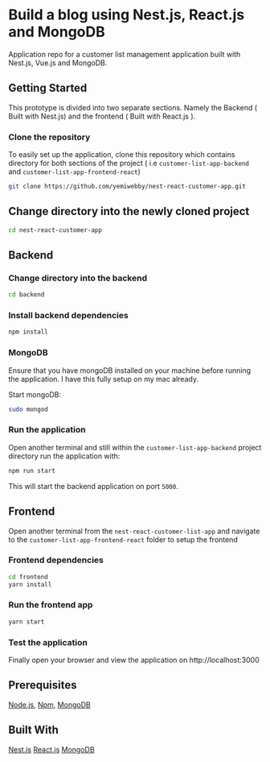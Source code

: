 # Build a blog using Nest.js, React.js and MongoDB

Application repo for a customer list management application built with Nest.js, Vue.js and MongoDB.

## Getting Started
This prototype is divided into two separate sections. Namely the Backend ( Built with Nest.js) and the frontend
( Built with React.js ).

### Clone the repository
To easily set up the application, clone this repository which contains directory for both sections of the project ( i.e `customer-list-app-backend` and `customer-list-app-frontend-react`)

```bash
git clone https://github.com/yemiwebby/nest-react-customer-app.git
```

## Change directory into the newly cloned project
```bash
cd nest-react-customer-app
```

## Backend
### Change directory into the backend
```bash
cd backend
```

### Install backend dependencies

```bash
npm install
```

### MongoDB
Ensure that you have mongoDB installed on your machine before running the application. I have this fully setup on my mac already.

Start mongoDB:

```bash
sudo mongod
```

### Run the application
Open another terminal and still within the `customer-list-app-backend` project directory run the application with:

```bash
npm run start
```

This will start the backend application on port `5000`.

## Frontend
Open another terminal from the `nest-react-customer-list-app` and navigate to the `customer-list-app-frontend-react` folder to setup the frontend

### Frontend dependencies
```bash
cd frontend
yarn install
```

### Run the frontend app

```bash
yarn start
```

### Test the application
Finally open your browser and view the application on http://localhost:3000

## Prerequisites
 [Node.js](https://nodejs.org/en/), [Npm](https://www.npmjs.com/), [MongoDB](https://docs.mongodb.com/v3.2/installation/)

## Built With
[Nest.js](https://nestjs.com/)
[React.js](https://reactjs.org/)
[MongoDB]() 
